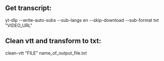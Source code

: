## Get transcript:
yt-dlp --write-auto-subs --sub-langs en --skip-download --sub-format txt "VIDEO_URL"

## Clean vtt and transform to txt:
clean-vtt "FILE" name_of_output_file.txt
